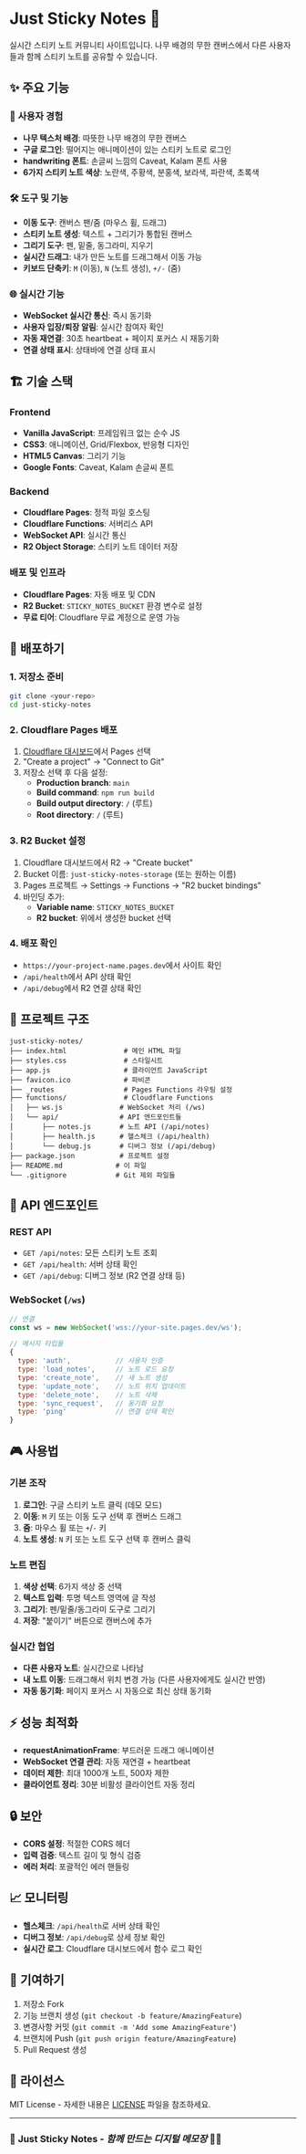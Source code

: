 # Just Sticky Notes 📝

실시간 스티키 노트 커뮤니티 사이트입니다. 나무 배경의 무한 캔버스에서 다른 사용자들과 함께 스티키 노트를 공유할 수 있습니다.

## ✨ 주요 기능

### 🎨 **사용자 경험**
- **나무 텍스처 배경**: 따뜻한 나무 배경의 무한 캔버스
- **구글 로그인**: 떨어지는 애니메이션이 있는 스티키 노트로 로그인
- **handwriting 폰트**: 손글씨 느낌의 Caveat, Kalam 폰트 사용
- **6가지 스티키 노트 색상**: 노란색, 주황색, 분홍색, 보라색, 파란색, 초록색

### 🛠️ **도구 및 기능**
- **이동 도구**: 캔버스 팬/줌 (마우스 휠, 드래그)
- **스티키 노트 생성**: 텍스트 + 그리기가 통합된 캔버스
- **그리기 도구**: 펜, 밑줄, 동그라미, 지우기
- **실시간 드래그**: 내가 만든 노트를 드래그해서 이동 가능
- **키보드 단축키**: `M` (이동), `N` (노트 생성), `+/-` (줌)

### 🌐 **실시간 기능**
- **WebSocket 실시간 통신**: 즉시 동기화
- **사용자 입장/퇴장 알림**: 실시간 참여자 확인
- **자동 재연결**: 30초 heartbeat + 페이지 포커스 시 재동기화
- **연결 상태 표시**: 상태바에 연결 상태 표시

## 🏗️ 기술 스택

### **Frontend**
- **Vanilla JavaScript**: 프레임워크 없는 순수 JS
- **CSS3**: 애니메이션, Grid/Flexbox, 반응형 디자인
- **HTML5 Canvas**: 그리기 기능
- **Google Fonts**: Caveat, Kalam 손글씨 폰트

### **Backend** 
- **Cloudflare Pages**: 정적 파일 호스팅
- **Cloudflare Functions**: 서버리스 API
- **WebSocket API**: 실시간 통신
- **R2 Object Storage**: 스티키 노트 데이터 저장

### **배포 및 인프라**
- **Cloudflare Pages**: 자동 배포 및 CDN
- **R2 Bucket**: `STICKY_NOTES_BUCKET` 환경 변수로 설정
- **무료 티어**: Cloudflare 무료 계정으로 운영 가능

## 🚀 배포하기

### 1. **저장소 준비**
```bash
git clone <your-repo>
cd just-sticky-notes
```

### 2. **Cloudflare Pages 배포**
1. [Cloudflare 대시보드](https://dash.cloudflare.com)에서 Pages 선택
2. "Create a project" → "Connect to Git" 
3. 저장소 선택 후 다음 설정:
   - **Production branch**: `main`
   - **Build command**: `npm run build`
   - **Build output directory**: `/` (루트)
   - **Root directory**: `/` (루트)

### 3. **R2 Bucket 설정**
1. Cloudflare 대시보드에서 R2 → "Create bucket"
2. Bucket 이름: `just-sticky-notes-storage` (또는 원하는 이름)
3. Pages 프로젝트 → Settings → Functions → "R2 bucket bindings"
4. 바인딩 추가:
   - **Variable name**: `STICKY_NOTES_BUCKET`
   - **R2 bucket**: 위에서 생성한 bucket 선택

### 4. **배포 확인**
- `https://your-project-name.pages.dev`에서 사이트 확인
- `/api/health`에서 API 상태 확인
- `/api/debug`에서 R2 연결 상태 확인

## 📁 프로젝트 구조

```
just-sticky-notes/
├── index.html              # 메인 HTML 파일
├── styles.css              # 스타일시트
├── app.js                  # 클라이언트 JavaScript
├── favicon.ico             # 파비콘
├── _routes                 # Pages Functions 라우팅 설정
├── functions/              # Cloudflare Functions
│   ├── ws.js              # WebSocket 처리 (/ws)
│   └── api/               # API 엔드포인트들
│       ├── notes.js       # 노트 API (/api/notes)
│       ├── health.js      # 헬스체크 (/api/health)
│       └── debug.js       # 디버그 정보 (/api/debug)
├── package.json           # 프로젝트 설정
├── README.md             # 이 파일
└── .gitignore            # Git 제외 파일들
```

## 🔧 API 엔드포인트

### **REST API**
- `GET /api/notes`: 모든 스티키 노트 조회
- `GET /api/health`: 서버 상태 확인
- `GET /api/debug`: 디버그 정보 (R2 연결 상태 등)

### **WebSocket** (`/ws`)
```javascript
// 연결
const ws = new WebSocket('wss://your-site.pages.dev/ws');

// 메시지 타입들
{
  type: 'auth',           // 사용자 인증
  type: 'load_notes',     // 노트 로드 요청
  type: 'create_note',    // 새 노트 생성
  type: 'update_note',    // 노트 위치 업데이트  
  type: 'delete_note',    // 노트 삭제
  type: 'sync_request',   // 동기화 요청
  type: 'ping'            // 연결 상태 확인
}
```

## 🎮 사용법

### **기본 조작**
1. **로그인**: 구글 스티키 노트 클릭 (데모 모드)
2. **이동**: `M` 키 또는 이동 도구 선택 후 캔버스 드래그
3. **줌**: 마우스 휠 또는 `+`/`-` 키
4. **노트 생성**: `N` 키 또는 노트 도구 선택 후 캔버스 클릭

### **노트 편집**
1. **색상 선택**: 6가지 색상 중 선택
2. **텍스트 입력**: 투명 텍스트 영역에 글 작성
3. **그리기**: 펜/밑줄/동그라미 도구로 그리기
4. **저장**: "붙이기" 버튼으로 캔버스에 추가

### **실시간 협업**
- **다른 사용자 노트**: 실시간으로 나타남
- **내 노트 이동**: 드래그해서 위치 변경 가능 (다른 사용자에게도 실시간 반영)
- **자동 동기화**: 페이지 포커스 시 자동으로 최신 상태 동기화

## ⚡ 성능 최적화

- **requestAnimationFrame**: 부드러운 드래그 애니메이션
- **WebSocket 연결 관리**: 자동 재연결 + heartbeat
- **데이터 제한**: 최대 1000개 노트, 500자 제한
- **클라이언트 정리**: 30분 비활성 클라이언트 자동 정리

## 🔒 보안

- **CORS 설정**: 적절한 CORS 헤더
- **입력 검증**: 텍스트 길이 및 형식 검증
- **에러 처리**: 포괄적인 에러 핸들링

## 📈 모니터링

- **헬스체크**: `/api/health`로 서버 상태 확인
- **디버그 정보**: `/api/debug`로 상세 정보 확인
- **실시간 로그**: Cloudflare 대시보드에서 함수 로그 확인

## 🤝 기여하기

1. 저장소 Fork
2. 기능 브랜치 생성 (`git checkout -b feature/AmazingFeature`)
3. 변경사항 커밋 (`git commit -m 'Add some AmazingFeature'`)
4. 브랜치에 Push (`git push origin feature/AmazingFeature`)
5. Pull Request 생성

## 📄 라이선스

MIT License - 자세한 내용은 [LICENSE](LICENSE) 파일을 참조하세요.

---

### 🎯 **Just Sticky Notes** - *함께 만드는 디지털 메모장* 📝✨ 